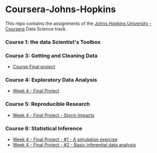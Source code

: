 # Coursera-Johns-Hopkins

This repo contains the assignments of the [Johns Hopkins University - Coursera](https://www.coursera.org/jhu) Data Science track.
<br/>

### Course 1: the data Scientist's Toolbox 

### Course 3: Getting and Cleaning Data

- [Course Final project](03-Getting-and-Cleaning-Data)

### Course 4: Exploratory Data Analysis

- [Week 4 - Final Project](04-Exploratory-Data-Analysis-Week4-Project)

### Course 5: Reproducible Research

- [Week 4 - Final Project - Storm Impacts](05-Reproducible-Research-Week4b-Project2-Storm)

### Course 6: Statistical Inference

- [Week 4 - Final Project - #1 - A simulation exercise](06-Statistical-Inference)
- [Week 4 - Final Project - #2 - Basic inferential data analysis](06-Statistical-Inference)